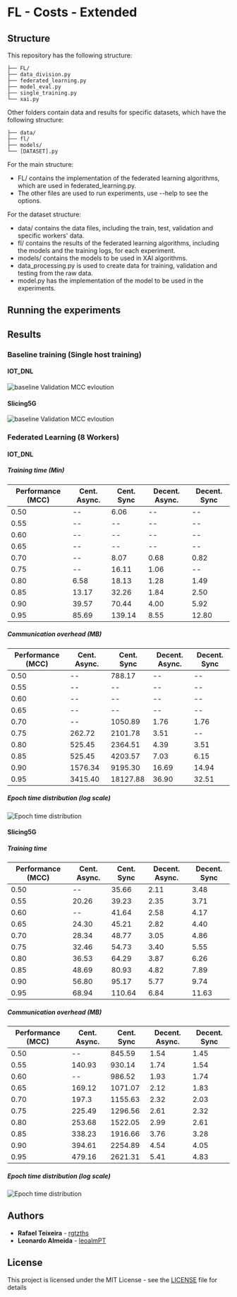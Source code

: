 # FL - Costs - Extended

## Structure

This repository has the following structure:
```
├── FL/
├── data_division.py
├── federated_learning.py
├── model_eval.py
├── single_training.py
└── xai.py
```

Other folders contain data and results for specific datasets, which have the following structure:
```
├── data/
├── fl/
├── models/
└── [DATASET].py
```

For the main structure:
- FL/ contains the implementation of the federated learning algorithms, which are used in federated_learning.py. 
- The other files are used to run experiments, use --help to see the options.

For the dataset structure:
- data/ contains the data files, including the train, test, validation and specific workers' data.
- fl/ contains the results of the federated learning algorithms, including the models and the training logs, for each experiment.
- models/ contains the models to be used in XAI algorithms.
- data_processing.py is used to create data for training, validation and testing from the raw data.
- model.py has the implementation of the model to be used in the experiments.


## Running the experiments


## Results

### Baseline training (Single host training)

#### IOT_DNL

![baseline Validation MCC evloution ](IOT_DNL/single_training/mcc_val.png)


#### Slicing5G

![baseline Validation MCC evloution](Slicing5G/single_training/mcc_val.png)


### Federated Learning (8 Workers)

#### IOT_DNL

##### Training time (Min)

|Performance (MCC) | Cent. Async. | Cent. Sync | Decent. Async. | Decent. Sync |
|---|---|---| ---- | ---- |
|0.50 | --    | 6.06    | --    | -- |
|0.55 | --    | --      | --    | -- |
|0.60 | --    | --      | --    | -- |
|0.65 | --    | --      | --    | -- |
|0.70 | --    | 8.07    | 0.68  | 0.82 |
|0.75 | --    | 16.11   | 1.06  | --   |
|0.80 | 6.58  | 18.13   | 1.28  | 1.49 |
|0.85 | 13.17 | 32.26   | 1.84  | 2.50 |
|0.90 | 39.57 | 70.44   | 4.00  | 5.92 |
|0.95 | 85.69 | 139.14  | 8.55  | 12.80|

##### Communication overhead (MB)

|Performance (MCC) | Cent. Async. | Cent. Sync | Decent. Async. | Decent. Sync |
|---|---|---| ---- | ---- |
0.50 |  --     | 788.17   |  --   |  -- |
0.55 |  --     |  --      |  --   |  -- |
0.60 |  --     |  --      |  --   |  -- |
0.65 |  --     |  --      |  --   |  -- |
0.70 |  --     | 1050.89  | 1.76  | 1.76 |
0.75 | 262.72  | 2101.78  | 3.51  | -- |
0.80 | 525.45  | 2364.51  | 4.39  | 3.51 |
0.85 | 525.45  | 4203.57  | 7.03  | 6.15 |
0.90 | 1576.34 | 9195.30  | 16.69 | 14.94 |
0.95 | 3415.40 | 18127.88 | 36.90 | 32.51 |

##### Epoch time distribution (log scale)

![Epoch time distribution](IOT_DNL/fl/decentralized_sync/times_comparison.png)


#### Slicing5G

##### Training time

|Performance (MCC) | Cent. Async. | Cent. Sync | Decent. Async. | Decent. Sync |
|---|---|---| ---- | ---- |
|0.50 | --    | 35.66  | 2.11 | 3.48 |
|0.55 | 20.26 | 39.23  | 2.35 | 3.71 |
|0.60 | --    | 41.64  | 2.58 | 4.17 |
|0.65 | 24.30 | 45.21  | 2.82 | 4.40 |
|0.70 | 28.34 | 48.77  | 3.05 | 4.86 |
|0.75 | 32.46 | 54.73  | 3.40 | 5.55 |
|0.80 | 36.53 | 64.29  | 3.87 | 6.26 |
|0.85 | 48.69 | 80.93  | 4.82 | 7.89 |
|0.90 | 56.80 | 95.17  | 5.77 | 9.74 |
|0.95 | 68.94 | 110.64 | 6.84 | 11.63 |

##### Communication overhead (MB)

|Performance (MCC) | Cent. Async. | Cent. Sync | Decent. Async. | Decent. Sync |
|---|---|---| ---- | ---- |
0.50 | --     | 845.59  | 1.54 | 1.45 |
0.55 | 140.93 | 930.14  | 1.74 | 1.54 |
0.60 | --     | 986.52  | 1.93 | 1.74 |
0.65 | 169.12 | 1071.07 | 2.12 | 1.83 |
0.70 | 197.3  | 1155.63 | 2.32 | 2.03 |
0.75 | 225.49 | 1296.56 | 2.61 | 2.32 |
0.80 | 253.68 | 1522.05 | 2.99 | 2.61 |
0.85 | 338.23 | 1916.66 | 3.76 | 3.28 |
0.90 | 394.61 | 2254.89 | 4.54 | 4.05 |
0.95 | 479.16 | 2621.31 | 5.41 | 4.83 |

##### Epoch time distribution (log scale)

![Epoch time distribution](Slicing5G/fl/decentralized_async/times_comparison.png)

## Authors

* **Rafael Teixeira** - [rgtzths](https://github.com/rgtzths)
* **Leonardo Almeida** - [leoalmPT](https://github.com/leoalmPT/)

## License

This project is licensed under the MIT License - see the [LICENSE](LICENSE) file for details